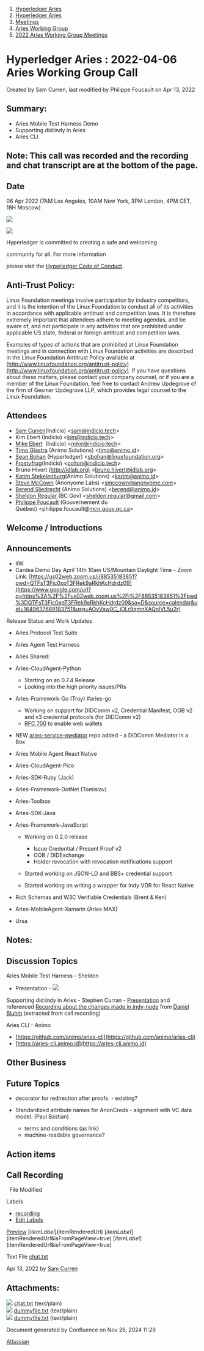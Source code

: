 1. [Hyperledger Aries](index.html)
2. [Hyperledger Aries](Hyperledger-Aries_18481154.html)
3. [Meetings](Meetings_18481222.html)
4. [Aries Working Group](Aries-Working-Group_18481228.html)
5. [2022 Aries Working Group Meetings](2022-Aries-Working-Group-Meetings_18515842.html)

# Hyperledger Aries : 2022-04-06 Aries Working Group Call

Created by Sam Curren, last modified by Philippe Foucault on Apr 13, 2022

## Summary:

- Aries Mobile Test Harness Demo
- Supporting did:indy in Aries
- Aries CLI

## Note: This call was recorded and the recording and chat transcript are at the bottom of the page.

## Date

06 Apr 2022 (7AM Los Angeles, 10AM New York, 3PM London, 4PM CET, 18H Moscow)

![](https://wiki.hyperledger.org/download/attachments/29034696/Antitrustnotice.png?version=1&modificationDate=1581695654000&api=v2)

![](https://wiki.hyperledger.org/download/attachments/2392771/welcome.png?version=2&modificationDate=1572450107000&api=v2)

Hyperledger is committed to creating a safe and welcoming

community for all. For more information

please visit the [Hyperledger Code of Conduct](https://lf-hyperledger.atlassian.net/wiki/display/HYP/Hyperledger+Code+of+Conduct).

## Anti-Trust Policy:

Linux Foundation meetings involve participation by industry competitors, and it is the intention of the Linux Foundation to conduct all of its activities in accordance with applicable antitrust and competition laws. It is therefore extremely important that attendees adhere to meeting agendas, and be aware of, and not participate in any activities that are prohibited under applicable US state, federal or foreign antitrust and competition laws.

Examples of types of actions that are prohibited at Linux Foundation meetings and in connection with Linux Foundation activities are described in the Linux Foundation Antitrust Policy available at [http://www.linuxfoundation.org/antitrust-policy](http://www.linuxfoundation.org/antitrust-policy). If you have questions about these matters, please contact your company counsel, or if you are a member of the Linux Foundation, feel free to contact Andrew Updegrove of the firm of Gesmer Updegrove LLP, which provides legal counsel to the Linux Foundation.

## Attendees

- [Sam Curren](https://lf-hyperledger.atlassian.net/wiki/people/557058:1ed5fd92-7e42-4cab-87b1-688e48bc02c2?ref=confluence)(Indicio) &lt;sam@indicio.tech&gt;
- Kim Ebert (Indicio) &lt;kim@indicio.tech&gt;
- [Mike Ebert](https://lf-hyperledger.atlassian.net/wiki/people/5ea322540d58350c2b066eeb?ref=confluence)  (Indicio) &lt;mike@indicio.tech&gt;
- [Timo Glastra](https://lf-hyperledger.atlassian.net/wiki/people/5f64a069a1048d0069073500?ref=confluence) (Animo Solutions) &lt;timo@animo.id&gt;
- [Sean Bohan](https://lf-hyperledger.atlassian.net/wiki/people/634eef0301c2ff842c15f9e7?ref=confluence) (Hyperledger) &lt;sbohan@linuxfoundation.org&gt;
- [Frostyfrog](https://lf-hyperledger.atlassian.net/wiki/people/557058:65c4fa44-5241-41cc-8835-455239d51ed7?ref=confluence)(Indicio) &lt;colton@indicio.tech&gt;
- Bruno Hivert ([http://idlab.org)](http://idlab.org%29) &lt;bruno.hivert@idlab.org&gt;
- [Karim Stekelenburg](https://lf-hyperledger.atlassian.net/wiki/people/712020:c1a35915-1263-4367-b8e3-59469f567436?ref=confluence)(Animo Solutions) &lt;karim@animo.id&gt;
- [Steve McCown](https://lf-hyperledger.atlassian.net/wiki/people/712020:6a16994f-5370-4543-a732-609646e7e665?ref=confluence) (Anonyome Labs) &lt;smccown@anonyome.com&gt;
- [Berend Sliedrecht](https://lf-hyperledger.atlassian.net/wiki/people/601bca34332cbe007020eab0?ref=confluence) (Animo Solutions) &lt;berend@animo.id&gt;
- [Sheldon Regular](https://lf-hyperledger.atlassian.net/wiki/people/557058:03ca5fa1-a9b1-4962-8ade-a10467940771?ref=confluence) (BC Gov) &lt;sheldon.regular@gmail.com&gt;
- [Philippe Foucault](https://lf-hyperledger.atlassian.net/wiki/people/62150c66c345490071971b9f?ref=confluence) (Gouvernement du Québec) &lt;philippe.foucault@[mcn.gouv.qc.ca](http://mcn.gouv.qc.ca)&gt;

## Welcome / Introductions

## Announcements

- IIW
- Cardea Demo Day April 14th 10am US/Mountain Daylight Time - Zoom Link: [https://us02web.zoom.us/j/88535183851?pwd=QTFsT3Fjc0xpT3FRek9aRkhKcHdrdz09](https://www.google.com/url?q=https%3A%2F%2Fus02web.zoom.us%2Fj%2F88535183851%3Fpwd%3DQTFsT3Fjc0xpT3FRek9aRkhKcHdrdz09&sa=D&source=calendar&ust=1649637689183751&usg=AOvVaw0C_jDLr9qmnXAQnIVL5u2r)

Release Status and Work Updates

- Aries Protocol Test Suite
- Aries Agent Test Harness
- Aries Shared:
- Aries-CloudAgent-Python
  
  - Starting on an 0.7.4 Release
  - Looking into the high priority issues/PRs
- Aries-Framework-Go (Troy) #aries-go
  
  - Working on support for DIDComm v2, Credential Manifest, OOB v2 and v3 credential protocols (for DIDComm v2)
  - [RFC 700](https://github.com/hyperledger/aries-rfcs/pull/700) to enable web wallets
- NEW [aries-service-mediator](https://github.com/hyperledger/aries-mediator-service) repo added – a DIDComm Mediator in a Box
- Aries Mobile Agent React Native
- Aries-CloudAgent-Pico
- Aries-SDK-Ruby (Jack)
- Aries-Framework-DotNet (Tomislav)
- Aries-Toolbox
- Aries-SDK-Java
- Aries-Framework-JavaScript
  
  - Working on 0.2.0 release
    
    - Issue Credential / Present Proof v2
    - OOB / DIDExchange
    - Holder revocation with revocation notifications support
  - Started working on JSON-LD and BBS+ credential support
  - Started working on writing a wrapper for Indy VDR for React Native
- Rich Schemas and W3C Verifiable Credentials (Brent &amp; Ken)
- Aries-MobileAgent-Xamarin (Aries MAX)
- Ursa

## Notes:

## Discussion Topics

Aries Mobile Test Harness - Sheldon

- Presentation - [![](plugins/servlet/confluence/placeholder/unknown-macro)](https://docs.google.com/presentation/d/1qy8hzJh0XWSX2XDCtXX-JkMdxTef0hbHo0cYtT7hgG8/edit?usp=sharing)

Supporting did:indy in Aries - Stephen Curran - [Presentation](https://docs.google.com/presentation/d/1SuEKPbdGlIwnxZQuHn1i41111Vo4ZR21n-qnFmloWZQ/edit?usp=sharing) and referenced [Recording about the changes made in indy-node](https://lf-hyperledger.atlassian.net/wiki/download/attachments/19464581/20220405%20DID%20Indy%20-%20Indy-Node%20Updates%20Overview.mp4?version=1&modificationDate=1649179276000&api=v2) from [Daniel Bluhm](https://lf-hyperledger.atlassian.net/wiki/people/712020:c322d585-d6d2-4479-a990-b91fac45db1c?ref=confluence) (extracted from call recording)

Aries CLI - Animo

- [https://github.com/animo/aries-cli](https://github.com/animo/aries-cli)
- [https://aries-cli.animo.id](https://aries-cli.animo.id)

## Other Business

## Future Topics

- decorator for redirection after proofs. - existing?
- Standardized attribute names for AnonCreds - alignment with VC data model. (Paul Bastian)
  
  - terms and conditions (as link)
  - machine-readable governance?

## Action items

## Call Recording

  File Modified

Labels

- [recording](/wiki/label/ARIES/recording)
- [Edit Labels](# "Edit Labels")

[Preview]() [$itemLabel]($itemRenderedUrl) [$itemLabel]($itemRenderedUrl&isFromPageView=true) [$itemLabel]($itemRenderedUrl&isFromPageView=true)

Text File [chat.txt](attachments/18496014/18516160.txt "Download")

Apr 13, 2022 by [Sam Curren](/wiki/people/557058:1ed5fd92-7e42-4cab-87b1-688e48bc02c2)

## Attachments:

![](images/icons/bullet_blue.gif) [chat.txt](attachments/18496014/18516160.txt) (text/plain)  
![](images/icons/bullet_blue.gif) [dummyfile.txt](attachments/18496014/18516161.txt) (text/plain)  
![](images/icons/bullet_blue.gif) [dummyfile.txt](attachments/18496014/18516159.txt) (text/plain)

Document generated by Confluence on Nov 26, 2024 11:29

[Atlassian](http://www.atlassian.com/)
